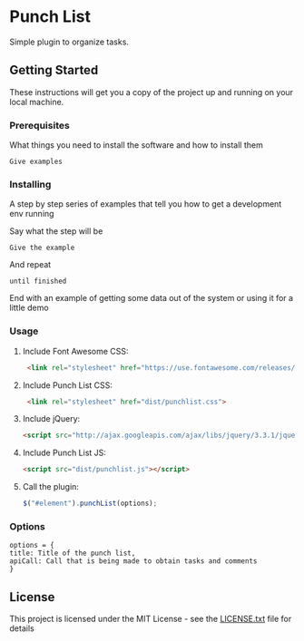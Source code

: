 # Punch List 

Simple plugin to organize tasks.

## Getting Started

These instructions will get you a copy of the project up and running on your local machine. 

### Prerequisites

What things you need to install the software and how to install them

```
Give examples
```

### Installing

A step by step series of examples that tell you how to get a development env running

Say what the step will be

```
Give the example
```

And repeat

```
until finished
```

End with an example of getting some data out of the system or using it for a little demo

### Usage

1. Include Font Awesome CSS:

	```html
	 <link rel="stylesheet" href="https://use.fontawesome.com/releases/v5.7.1/css/all.css">
	```

2. Include Punch List CSS:

	```html
	 <link rel="stylesheet" href="dist/punchlist.css">
	```


3. Include jQuery:

	```html
	<script src="http://ajax.googleapis.com/ajax/libs/jquery/3.3.1/jquery.min.js"></script>
	```
  
4. Include Punch List JS:

	```html
	<script src="dist/punchlist.js"></script>
	```

5. Call the plugin:

	```javascript
	$("#element").punchList(options);
	```
  
  ### Options
  ```
  options = {
  title: Title of the punch list,
  apiCall: Call that is being made to obtain tasks and comments
  }
  ```
  
## License

This project is licensed under the MIT License - see the [LICENSE.txt](LICENSE.txt) file for details
